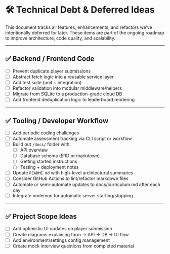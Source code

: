 # 🛠️ Technical Debt & Deferred Ideas

This document tracks all features, enhancements, and refactors we’ve intentionally deferred for later. These items are part of the ongoing roadmap to improve architecture, code quality, and scalability.

---

## ✅ Backend / Frontend Code

- [ ] Prevent duplicate player submissions
- [ ] Abstract fetch logic into a reusable service layer
- [ ] Add test suite (unit + integration)
- [ ] Refactor validation into modular middleware/helpers
- [ ] Migrate from SQLite to a production-grade cloud DB
- [ ] Add frontend deduplication logic to leaderboard rendering

---

## ✅ Tooling / Developer Workflow

- [ ] Add periodic coding challenges
- [ ] Automate assessment tracking via CLI script or workflow
- [ ] Build out `/docs/` folder with:
  - [ ] API overview
  - [ ] Database schema (ERD or markdown)
  - [ ] Getting started instructions
  - [ ] Testing + deployment notes
- [ ] Update `README.md` with high-level architectural summaries
- [ ] Consider GitHub Actions to lint/refactor markdown files
- [ ] Automate or semi-automate updates to docs/curriculum.md after each day
- [ ] Integrate nodemon for automatic server starting/stopping

---

## ✅ Project Scope Ideas

- [ ] Add optimistic UI updates on player submission
- [ ] Create diagrams explaining form → API → DB → UI flow
- [ ] Add environment/settings config management
- [ ] Create mock interview questions from completed material
